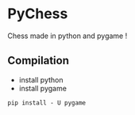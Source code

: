 # PyChess
Chess made in python and pygame !

## Compilation
- install python
- install pygame
```Shell
pip install - U pygame
``` 
